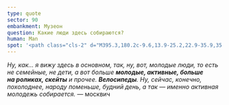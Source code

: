 ```yaml
---
type: quote
sector: 90
embankment: Музеон
question: Какие люди здесь собираются?
human: Man
spot: '<path class="cls-2" d="M395.3,180.2c-9.6,13.9-25.2,22.9-35.9,35.6l6.4,3.2c4.1-4.7,9.1-8.9,14.3-13.4,7.4-6.4,15.1-13,21-21.5a59.47,59.47,0,0,1,6.6-8l-3.1-6.7A64.55,64.55,0,0,0,395.3,180.2Z"/><path class="cls-1" d="M401,184.2c-5.8,8.5-13.5,15.1-21,21.5-5.2,4.5-10.2,8.7-14.3,13.5l26.3,16c2.2-2.1,4.8-4.3,7.6-6.7,6.9-5.9,14.6-12.5,21.6-21.2l-13.4-31.1A55.53,55.53,0,0,0,401,184.2Z"/>'
---
```

_Ну, как... я вижу здесь в основном, так, ну, вот, молодые люди, то есть не семейные, не дети, а вот больше **молодые, активные, больше на роликах, скейты** и прочее. **Велосипеды**. Ну, сейчас, конечно, похолоднее, народу поменьше, будний день, а так — именно активная молодежь собирается._ — москвич
